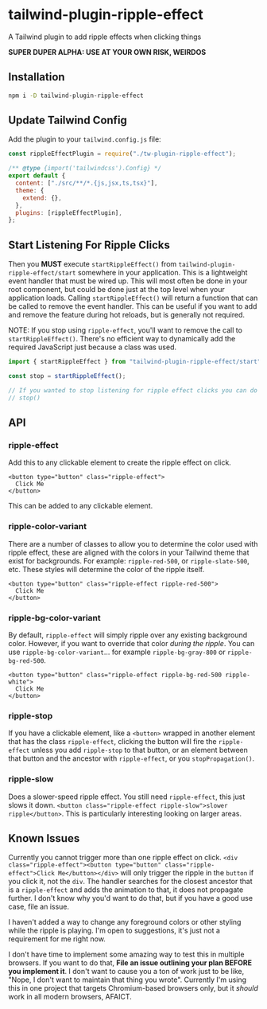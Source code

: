 # tailwind-plugin-ripple-effect

A Tailwind plugin to add ripple effects when clicking things

**SUPER DUPER ALPHA: USE AT YOUR OWN RISK, WEIRDOS**

## Installation

```sh
npm i -D tailwind-plugin-ripple-effect
```

## Update Tailwind Config

Add the plugin to your `tailwind.config.js` file:

```js
const rippleEffectPlugin = require("./tw-plugin-ripple-effect");

/** @type {import('tailwindcss').Config} */
export default {
  content: ["./src/**/*.{js,jsx,ts,tsx}"],
  theme: {
    extend: {},
  },
  plugins: [rippleEffectPlugin],
};
```

## Start Listening For Ripple Clicks

Then you **MUST** execute `startRippleEffect()` from `tailwind-plugin-ripple-effect/start` somewhere in your application. This is a lightweight event handler that must be wired up. This will most often be done in your root component, but could be done just at the top level when your application loads. Calling `startRippleEffect()` will return a function that can be called to remove the event handler. This can be useful if you want to add and remove the feature during hot reloads, but is generally not required.

NOTE: If you stop using `ripple-effect`, you'll want to remove the call to `startRippleEffect()`. There's no efficient way to dynamically add the required JavaScript just because a class was used.

```ts
import { startRippleEffect } from "tailwind-plugin-ripple-effect/start";

const stop = startRippleEffect();

// If you wanted to stop listening for ripple effect clicks you can do that:
// stop()
```

## API

### ripple-effect

Add this to any clickable element to create the ripple effect on click.

```tsx
<button type="button" class="ripple-effect">
  Click Me
</button>
```

This can be added to any clickable element.

### ripple-color-variant

There are a number of classes to allow you to determine the color used with ripple effect, these are aligned with the colors in your Tailwind theme that exist for backgrounds. For example: `ripple-red-500`, or `ripple-slate-500`, etc. These styles will determine the color of the ripple itself.

```tsx
<button type="button" class="ripple-effect ripple-red-500">
  Click Me
</button>
```

### ripple-bg-color-variant

By default, `ripple-effect` will simply ripple over any existing background color. However, if you want to override that color _during the ripple_. You can use `ripple-bg-color-variant`... for example `ripple-bg-gray-800` or `ripple-bg-red-500`.

```tsx
<button type="button" class="ripple-effect ripple-bg-red-500 ripple-white">
  Click Me
</button>
```

### ripple-stop

If you have a clickable element, like a `<button>` wrapped in another element that has the class `ripple-effect`, clicking the button will fire the `ripple-effect` unless you add `ripple-stop` to that button, or an element between that button and the ancestor with `ripple-effect`, or you `stopPropagation()`.

### ripple-slow

Does a slower-speed ripple effect. You still need `ripple-effect`, this just slows it down. `<button class="ripple-effect ripple-slow">slower ripple</button>`. This is particularly interesting looking on larger areas.

## Known Issues

Currently you cannot trigger more than one ripple effect on click. `<div class="ripple-effect"><button type="button" class="ripple-effect">Click Me</button></div>` will only trigger the ripple in the `button` if you click it, not the `div`. The handler searches for the closest ancestor that is a `ripple-effect` and adds the animation to that, it does not propagate further. I don't know why you'd want to do that, but if you have a good use case, file an issue.

I haven't added a way to change any foreground colors or other styling while the ripple is playing. I'm open to suggestions, it's just not a requirement for me right now.

I don't have time to implement some amazing way to test this in multiple browsers. If you want to do that, **File an issue outlining your plan BEFORE you implement it**. I don't want to cause you a ton of work just to be like, "Nope, I don't want to maintain that thing you wrote". Currently I'm using this in one project that targets Chromium-based browsers only, but it _should_ work in all modern browsers, AFAICT.
